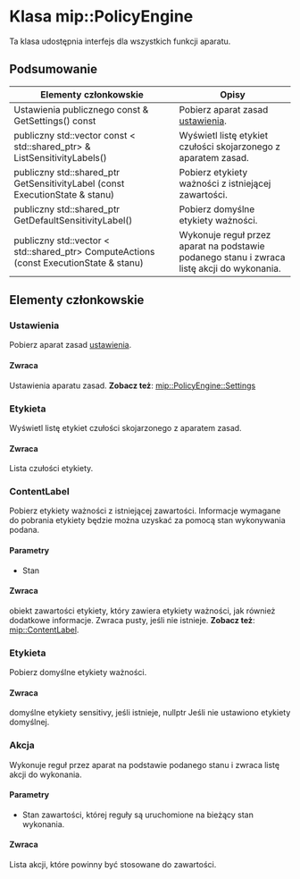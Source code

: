 # <a name="class-mippolicyengine"></a>Klasa mip::PolicyEngine 
Ta klasa udostępnia interfejs dla wszystkich funkcji aparatu.
  
## <a name="summary"></a>Podsumowanie
 Elementy członkowskie                        | Opisy                                
--------------------------------|---------------------------------------------
Ustawienia publicznego const & GetSettings() const  |  Pobierz aparat zasad [ustawienia](#classmip_1_1_policy_engine_1_1_settings).
publiczny std::vector const < std::shared_ptr<Label>> & ListSensitivityLabels()  |  Wyświetl listę etykiet czułości skojarzonego z aparatem zasad.
publiczny std::shared_ptr<ContentLabel> GetSensitivityLabel (const ExecutionState & stanu)  |  Pobierz etykiety ważności z istniejącej zawartości.
publiczny std::shared_ptr<Label> GetDefaultSensitivityLabel()  |  Pobierz domyślne etykiety ważności.
publiczny std::vector < std::shared_ptr<Action>> ComputeActions (const ExecutionState & stanu)  |  Wykonuje reguł przez aparat na podstawie podanego stanu i zwraca listę akcji do wykonania.
  
## <a name="members"></a>Elementy członkowskie
  
### <a name="settings"></a>Ustawienia
Pobierz aparat zasad [ustawienia](#classmip_1_1_policy_engine_1_1_settings).
  
#### <a name="returns"></a>Zwraca
Ustawienia aparatu zasad. 
**Zobacz też**: [mip::PolicyEngine::Settings](#classmip_1_1_policy_engine_1_1_settings)
  
### <a name="label"></a>Etykieta
Wyświetl listę etykiet czułości skojarzonego z aparatem zasad.
  
#### <a name="returns"></a>Zwraca
Lista czułości etykiety.
  
### <a name="contentlabel"></a>ContentLabel
Pobierz etykiety ważności z istniejącej zawartości.
Informacje wymagane do pobrania etykiety będzie można uzyskać za pomocą stan wykonywania podana. 
  
#### <a name="parameters"></a>Parametry
* Stan 
  
#### <a name="returns"></a>Zwraca
obiekt zawartości etykiety, który zawiera etykiety ważności, jak również dodatkowe informacje. Zwraca pusty, jeśli nie istnieje. 
**Zobacz też**: [mip::ContentLabel](#classmip_1_1_content_label).
  
### <a name="label"></a>Etykieta
Pobierz domyślne etykiety ważności.
  
#### <a name="returns"></a>Zwraca
domyślne etykiety sensitivy, jeśli istnieje, nullptr Jeśli nie ustawiono etykiety domyślnej.
  
### <a name="action"></a>Akcja
Wykonuje reguł przez aparat na podstawie podanego stanu i zwraca listę akcji do wykonania.
  
#### <a name="parameters"></a>Parametry
* Stan zawartości, której reguły są uruchomione na bieżący stan wykonania. 
  
#### <a name="returns"></a>Zwraca
Lista akcji, które powinny być stosowane do zawartości.